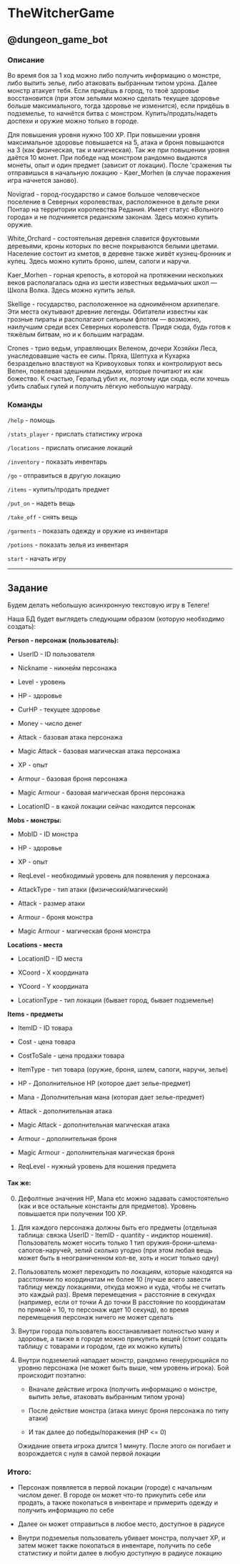 # TheWitcherGame
## @dungeon_game_bot

### Описание

   Во время боя за 1 ход можно либо получить информацию о монстре, либо выпить зелье, либо атаковать выбранным типом урона. Далее монстр атакует тебя. Если придёшь в город, то твоё здоровье восстановится (при этом зельями можно сделать текущее здоровье больше максимального, тогда здоровье не изменится), 
если придёшь в подземелье, то начнётся битва с монстром. Купить/продать/надеть доспехи и оружие можно только в городе.

Для повышения уровня нужно 100 XP. При повышении уровня максимальное здоровье повышается на 5, атака и броня повышаются на 3 (как физическая, так и магическая). Так же при повышении уровня даётся 10 монет. При победе над монстром рандомно выдаются монеты, опыт и один предмет (зависит от локации). После 'сражения ты отправишься в начальную локацию - Kaer_Morhen (в случае поражения игра начнется заново).

Novigrad - город-государство и самое большое человеческое поселение в Северных королевствах, расположенное в дельте реки Понтар на территории королевства Редания. Имеет статус «Вольного города» и не подчиняется реданским законам. Здесь можно купить оружие.

White_Orchard - состоятельная деревня славится фруктовыми деревьями, кроны которых по весне покрываются белыми цветами. Население состоит из кметов, в деревне также живёт кузнец-бронник и купец. Здесь можно купить броню, шлем, сапоги и наручи.

Kaer_Morhen - горная крепость, в которой на протяжении нескольких веков располагалась одна из шести известных ведьмачьих школ — Школа Волка. Здесь можно купить зелья.

Skellige - государство, расположенное на одноимённом архипелаге. Эти места окутывают древние легенды. Обитатели известны как грозные пираты и располагают сильным флотом — возможно, наилучшим среди всех Северных королевств. Придя сюда, будь готов к тяжёлым битвам, но и к большим наградам.

Crones - трио ведьм, управляющих Веленом, дочери Хозяйки Леса, унаследовавшие часть ее силы. Пряха, Шептуха и Кухарка безраздельно властвуют на Кривоуховых топях и контролируют весь Велен, повелевая здешними людьми, которые почитают их как божество. К счастью, Геральд убил их, поэтому иди сюда, если хочешь убить слабых гулей и получить лёгкую небольшую награду.

### Команды

`/help` - помощь

`/stats_player` - прислать статистику игрока

`/locations` - прислать описание локаций

`/inventory` - показать инвентарь

`/go` - отправиться в другую локацию

`/items` - купить/продать предмет

`/put_on` - надеть вещь

`/take_off` - снять вещь

`/garments` - показать одежду и оружие из инвентаря

`/potions` - показать зелья из инвентаря

`start` - начать игру

---

## Задание

Будем делать небольшую асинхронную текстовую игру в Телеге!

Наша БД будет выглядеть следующим образом (которую необходимо создать):

**Person - персонаж (пользователь):**

* UserID - ID пользователя

* Nickname - никнейм персонажа

* Level - уровень

* HP - здоровье

* CurHP - текущее здоровье

* Money - число денег

* Attack - базовая атака персонажа

* Magic Attack - базовая магическая атака персонажа

* XP - опыт

* Armour - базовая броня персонажа

* Magic Armour - базовая магическая броня персонажа

* LocationID - в какой локации сейчас находится персонаж

**Mobs - монстры:**

* MobID - ID монстра

* HP - здоровье

* XP - опыт

* ReqLevel - необходимый уровень для появления у персонажа 

* AttackType - тип атаки (физический/магический)

* Attack - размер атаки

* Armour - броня монстра

* Magic Armour - магическая броня монстра

**Locations - места**

* LocationID - ID места

* XCoord - X координата

* YCoord - Y координата

* LocationType - тип локации (бывает город, бывает подземелье)

**Items - предметы**

* ItemID - ID товара

* Cost - цена товара

* CostToSale - цена продажи товара

* ItemType - тип товара (оружие, броня, шлем, сапоги, наручи, зелье)

* HP - Дополнительное HP (которое дает зелье-предмет)

* Mana - Дополнительная мана (которая дает зелье-предмет)

* Attack - дополнительная атака

* Magic Attack - дополнительная магическая атака

* Armour - дополнительная броня

* Magic Armour - дополнительная магическая броня

* ReqLevel - нужный уровень для ношения предмета




<h4> Так же: </h4>

0. Дефолтные значения HP, Mana etc можно задавать самостоятельно (как и все остальные константы для предметов). Уровень повышается при получении 100 XP.

1. Для каждого персонажа должны быть его предметы (отдельная таблица: связка UserID - ItemID - quantity - индиктор ношения). Пользователь может носить только 1 тип оружия-брони-шлема-сапогов-наручей, зелий сколько угодно (при этом любая вещь может быть в неограниченном кол-ве, хоть и носит только одну)

2. Пользователь может переходить по локациям, которые находятся на расстоянии по координатам не более 10 (лучше всего завести таблицу между локациями, откуда можно и куда, чтобы не считать это каждый раз). Время перемещения = расстояние в секундах (например, если от точки A до точки B расстояние по координатам по прямой = 10, то персонаж идет 10 секунд), во время перемещения персонаж ничего не может сделать

3. Внутри города пользователь восстанавливает полностью ману и здоровье, а также в городе можно прикупить вещей (стоит создать таблицу с товарами и городом, где их можно купить)

4. Внутри подземелий нападает монстр, рандомно генерурющийся по уровню персонажа (не может быть выше, чем уровень игрока). Бой происходит поэтапно:

    * Вначале действие игрока (получить информацию о монстре, выпить зелье, атаковать выбранным типом урона)

    * После действие монстра (атака минус броня персонажа по типу атаки)

    * И так далее до победы/поражения (HP <= 0)

    Ожидание ответа игрока длится 1 минуту. После этого он погибает и возрождается с нуля в самой первой локации
    
<h3> Итого: </h3>

* Персонаж появляется в первой локации (городе) с начальным числом денег. В городе он может что-то прикупить себе или продать, а также покопаться в инвентаре и примерить одежду и получить информацию по себе

* Далее он может отправиться в любое место, доступное в радиусе

* Внутри подземелья пользователь убивает монстра, получает XP, и затем может также покопаться в инвентаре, получить по себе статистику и пойти далее в любую доступную в радиусе локацию
